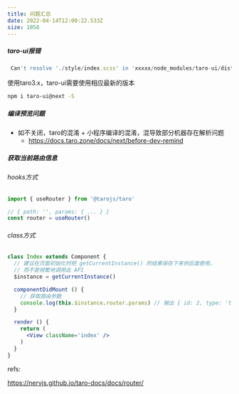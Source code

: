 ```yaml
---
title: 问题汇总
date: 2022-04-14T12:00:22.533Z
size: 1058
---
```

##### taro-ui报错

```javascript
 Can't resolve './style/index.scss' in 'xxxxx/node_modules/taro-ui/dist/weapp'
```

使用taro3.x，taro-ui需要使用相应最新的版本

```sh
npm i taro-ui@next -S
```

##### 编译预览问题

- 如不关闭，taro的混淆 + 小程序编译的混淆，混导致部分机器存在解析问题
  - https://docs.taro.zone/docs/next/before-dev-remind


##### 获取当前路由信息

###### hooks方式

```jsx
import { useRouter } from '@tarojs/taro'

// { path: '', params: { ... } }
const router = useRouter()
```

###### class方式

```jsx
class Index extends Component {
  // 建议在页面初始化时把 getCurrentInstance() 的结果保存下来供后面使用，
  // 而不是频繁地调用此 API
  $instance = getCurrentInstance()

  componentDidMount () {
    // 获取路由参数
    console.log(this.$instance.router.params) // 输出 { id: 2, type: 'test' }
  }

  render () {
    return (
      <View className='index' />
    )
  }
}
```



refs:

https://nervjs.github.io/taro-docs/docs/router/
